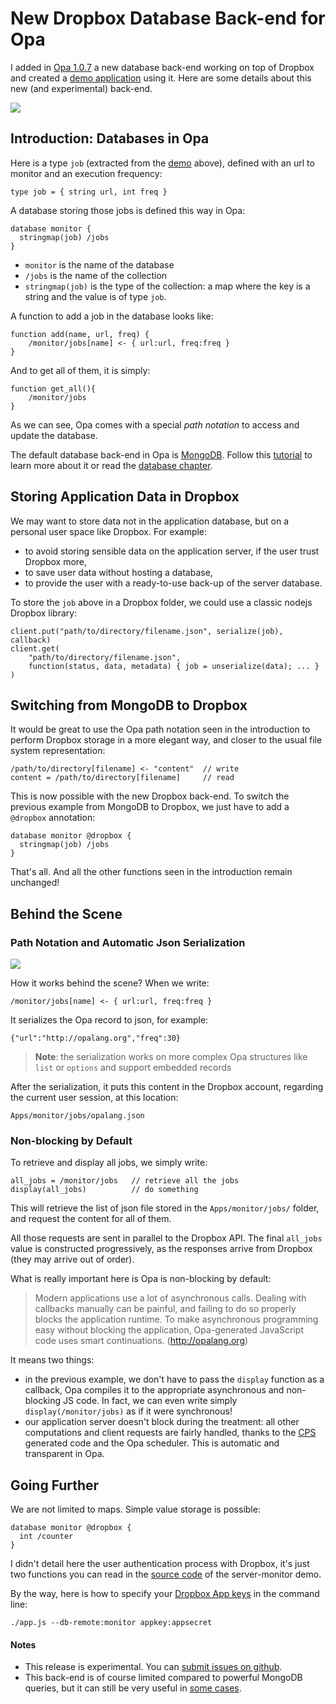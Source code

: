 # New Dropbox Database Back-end for Opa #

I added in [Opa 1.0.7](http://opalang.org) a new database back-end working on top of Dropbox and created a [demo application](http://server-monitor.herokuapp.com) using it. Here are some details about this new (and experimental) back-end.

<img src="https://raw.github.com/cedricss/server-monitor/demo/resources/img/dropbox-storage.png"/>

<!-- more -->

## Introduction: Databases in Opa ##

Here is a type `job` (extracted from the [demo](http://server-monitor.herokuapp.com) above), defined with an url to monitor and an execution frequency:

    type job = { string url, int freq }

A database storing those jobs is defined this way in Opa:

    database monitor {
      stringmap(job) /jobs
    }

- `monitor` is the name of the database
- `/jobs` is the name of the collection
- `stringmap(job)` is the type of the collection: a map where the key is a string and the value is of type `job`.

A function to add a job in the database looks like:

	function add(name, url, freq) {
	    /monitor/jobs[name] <- { url:url, freq:freq }
	}

And to get all of them, it is simply:

	function get_all(){
		/monitor/jobs
	}

As we can see, Opa comes with a special _path notation_ to access and update the database.

The default database back-end in Opa is [MongoDB](http://www.mongodb.org). Follow this [tutorial](https://github.com/MLstate/opalang/wiki/Hello%2C-database) to learn more about it or read the [database chapter](https://github.com/MLstate/opalang/wiki/The-database).

## <a name="use-case"></a> Storing Application Data in Dropbox ##

We may want to store data not in the application database, but on a personal user space like Dropbox. For example:

- to avoid storing sensible data on the application server, if the user trust Dropbox more,
- to save user data without hosting a database,
- to provide the user with a ready-to-use back-up of the server database.

To store the `job` above in a Dropbox folder, we could use a classic nodejs Dropbox library:

	client.put("path/to/directory/filename.json", serialize(job), callback)
	client.get(
		"path/to/directory/filename.json",
		function(status, data, metadata) { job = unserialize(data); ... }
	)

## Switching from MongoDB to Dropbox ##

It would be great to use the Opa path notation seen in the introduction to perform Dropbox storage in a more elegant way, and closer to the usual file system representation:

	/path/to/directory[filename] <- "content"  // write 
	content = /path/to/directory[filename]     // read

This is now possible with the new Dropbox back-end. To switch the previous example from MongoDB to Dropbox, we just have to add a `@dropbox` annotation:

	database monitor @dropbox {
      stringmap(job) /jobs
    }

That's all. And all the other functions seen in the introduction remain unchanged!

## Behind the Scene ##
### Path Notation and Automatic Json Serialization ###

<img src="https://raw.github.com/cedricss/server-monitor/demo/resources/img/dropbox-storage.png"/>

How it works behind the scene? When we write:

	/monitor/jobs[name] <- { url:url, freq:freq }

It serializes the Opa record to json, for example:

	{"url":"http://opalang.org","freq":30}

> __Note__: the serialization works on more complex Opa structures like `list` or `options` and support embedded records

After the serialization, it puts this content in the Dropbox account, regarding the current user session, at this location:

	Apps/monitor/jobs/opalang.json

### Non-blocking by Default ###

To retrieve and display all jobs, we simply write:

	all_jobs = /monitor/jobs   // retrieve all the jobs
	display(all_jobs)          // do something

This will retrieve the list of json file stored in the `Apps/monitor/jobs/` folder, and request the content for all of them. 

All those requests are sent in parallel to the Dropbox API. The final `all_jobs` value is constructed progressively, as the responses arrive from Dropbox (they may arrive out of order).

What is really important here is Opa is non-blocking by default:

> Modern applications use a lot of asynchronous calls. Dealing with callbacks manually can be painful, and failing to do so properly blocks the application runtime.
> To make asynchronous programming easy without blocking the application, Opa-generated JavaScript code uses smart continuations. (http://opalang.org)

It means two things:

- in the previous example, we don't have to pass the `display` function as a callback, Opa compiles it to the appropriate asynchronous and non-blocking JS code. In fact, we can even write simply `display(/monitor/jobs)` as if it were synchronous!
- our application server doesn't block during the treatment: all other computations and client requests are fairly handled, thanks to the [CPS](http://en.wikipedia.org/wiki/Continuation-passing_style) generated code and the Opa scheduler. This is automatic and transparent in Opa.

## Going Further ##

We are not limited to maps. Simple value storage is possible:

    database monitor @dropbox {
      int /counter
    }

I didn't detail here the user authentication process with Dropbox, it's just two functions you can read in the [source code](https://github.com/cedricss/server-monitor/blob/master/main.opa#L158) of the server-monitor demo.
 
By the way, here is how to specify your [Dropbox App keys](https://www.dropbox.com/developers/apps) in the command line:

    ./app.js --db-remote:monitor appkey:appsecret

#### Notes ####

- This release is experimental. You can [submit issues on github](https://github.com/MLstate/opalang/issues).
- This back-end is of course limited compared to powerful MongoDB queries, but it can still be very useful in <a href="#use-case">some cases</a>.

